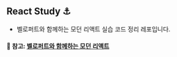 ## React Study ⚓

- 벨로퍼트와 함께하는 모던 리액트 실습 코드 정리 레포입니다.

#### :open_file_folder: 참고: [벨로퍼트와 함께하는 모던 리액트](https://react.vlpt.us/)
